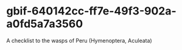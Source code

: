 gbif-640142cc-ff7e-49f3-902a-a0fd5a7a3560
=========================================

A checklist to the wasps of Peru (Hymenoptera, Aculeata)
